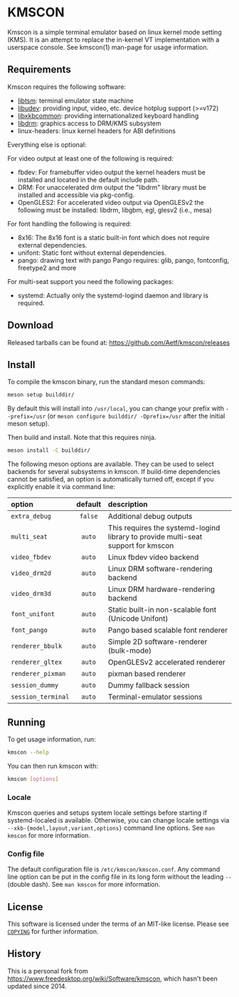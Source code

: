 # KMSCON

Kmscon is a simple terminal emulator based on linux kernel mode setting (KMS).
It is an attempt to replace the in-kernel VT implementation with a userspace
console. See kmscon(1) man-page for usage information.

## Requirements

Kmscon requires the following software:
  - [libtsm](https://github.com/Aetf/libtsm): terminal emulator state machine
  - [libudev](https://www.freedesktop.org/software/systemd/man/libudev.html): providing input, video, etc. device hotplug support (>=v172)
  - [libxkbcommon](https://xkbcommon.org/): providing internationalized keyboard handling
  - [libdrm](https://gitlab.freedesktop.org/mesa/drm): graphics access to DRM/KMS subsystem
  - linux-headers: linux kernel headers for ABI definitions

Everything else is optional:

For video output at least one of the following is required:
- fbdev: For framebuffer video output the kernel headers must be installed and located in the default include path.
- DRM: For unaccelerated drm output the "libdrm" library must be installed and accessible via pkg-config.
- OpenGLES2: For accelerated video output via OpenGLESv2 the following must be installed: libdrm, libgbm, egl, glesv2 (i.e., mesa)

For font handling the following is required:
- 8x16: The 8x16 font is a static built-in font which does not require external dependencies.
- unifont: Static font without external dependencies.
- pango: drawing text with pango Pango requires: glib, pango, fontconfig, freetype2 and more

For multi-seat support you need the following packages:
- systemd: Actually only the systemd-logind daemon and library is required.

## Download

Released tarballs can be found at: https://github.com/Aetf/kmscon/releases

## Install

To compile the kmscon binary, run the standard meson commands:
```bash
meson setup builddir/
````

By default this will install into `/usr/local`, you can change your prefix with `--prefix=/usr`
(or `meson configure builddir/ -Dprefix=/usr` after the initial meson setup).

Then build and install. Note that this requires ninja.
```bash
meson install -C builddir/
```

The following meson options are available.
They can be used to select backends for several subsystems in kmscon.
If build-time dependencies cannot be satisfied, an option is automatically turned off, except if you
explicitly enable it via command line:

| option | default | description |
|:------|:-------:|:-----------|
|`extra_debug`| `false` | Additional debug outputs |
|`multi_seat`| `auto` | This requires the systemd-logind library to provide multi-seat support for kmscon |
|`video_fbdev`| `auto` | Linux fbdev video backend |
|`video_drm2d`| `auto` | Linux DRM software-rendering backend |
|`video_drm3d`| `auto` | Linux DRM hardware-rendering backend |
|`font_unifont`| `auto` | Static built-in non-scalable font (Unicode Unifont) |
|`font_pango`| `auto` | Pango based scalable font renderer |
|`renderer_bbulk`| `auto` | Simple 2D software-renderer (bulk-mode) |
|`renderer_gltex`| `auto` | OpenGLESv2 accelerated renderer |
|`renderer_pixman`| `auto` | pixman based renderer |
|`session_dummy`| `auto` | Dummy fallback session |
|`session_terminal`| `auto` | Terminal-emulator sessions |

## Running

To get usage information, run:
```bash
kmscon --help
```
You can then run kmscon with:
```bash
kmscon [options]
```

### Locale

Kmscon queries and setups system locale settings before starting if systemd-localed is available.
Otherwise, you can change locale settings via `--xkb-{model,layout,variant,options}` command line options.
See `man kmscon` for more information.

### Config file

The default configuration file is `/etc/kmscon/kmscon.conf`. Any command line option can be put in the config file in
its long form without the leading `--` (double dash). See `man kmscon` for more information.

## License

This software is licensed under the terms of an MIT-like license. Please see
[`COPYING`](./COPYING) for further information.

## History

This is a personal fork from https://www.freedesktop.org/wiki/Software/kmscon, which hasn't been updated since 2014.

